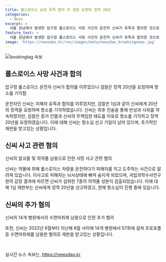 ```yaml
---
title: 롤스로이스 남성 유족 합의 후 검찰 요청에 징역 20년
categories:
  - News
excerpt: >
  서울 강남에서 발생한 압구정 롤스로이스 사망 사건의 운전자 신씨가 유족과 합의한 것으로 알려져 검찰은 징역 20년을 구형해달라고 요청했다. 1심을 유지하며 항소 기각을 요청하며, 신씨는 평생 사죄하겠다고 말했다. 검찰은 증거인멸과 반성 부족을 지적하며 유족의 고통을 강조했고, 신씨는 추가 혐의로도 재판 중이다. 다양한 사건사고 등의 얘기를 기다린다. (150자)
feature_text: >
  서울 강남에서 발생한 압구정 롤스로이스 사망 사건의 운전자 신씨가 유족과 합의한 것으로 알려져 검찰은 징역 20년을 구형해달라고 요청했다. 1심을 유지하며 항소 기각을 요청하며, 신씨는 평생 사죄하겠다고 말했다. 검찰은 증거인멸과 반성 부족을 지적하며 유족의 고통을 강조했고, 신씨는 추가 혐의로도 재판 중이다. 다양한 사건사고 등의 얘기를 기다린다. (150자)
image: 'https://newsdao.kr/res/images/meta/newsdao_breakingnews.jpg'
---
```


<p><img src="https://newsdao.kr/res/images/meta/newsdao_breakingnews.jpg" alt="bookingtag 속보" /></p>

<h2 data-ke-size="size26">롤스로이스 사망 사건과 합의</h2>

<p data-ke-size="size16">압구정 롤스로이스 운전자 신씨가 합의를 이루었으나 검찰은 징역 20년을 요청하며 항소를 기각함.</p>

<p>운전자인 신씨는 피해자 유족과 합의를 이루었지만, 검찰은 1심과 같이 신씨에게 20년의 징역을 요청하며 항소를 기각하였습니다. 신씨는 최후 진술을 통해 반성과 사죄를 약속하였지만, 검찰은 증거 인멸과 신씨의 무책임한 태도를 이유로 항소를 기각하고 징역 20년을 요청하였습니다. 이에 대해 신씨는 항소심 선고 기일이 남아 있으며, 추가적인 재판을 받고있는 상황입니다.</p>

<h2 data-ke-size="size26">신씨 사고 관련 혐의</h2>

<p data-ke-size="size16">신씨의 알코올 및 의약품 남용으로 인한 사망 사고 관련 혐의</p>

<p>신씨는 약물에 취해 롤스로이스 차량을 운전하다가 피해자를 치고 도주하는 사건으로 알려져 있습니다. 이사고로 피해자는 뇌사상태에 빠져 숨지게 되었으며, 국립과학수사연구원의 감정 결과에 따르면 신씨가 섭취한 7종의 의약품 성분이 검출되었습니다. 이에 대해 1심 재판부는 신씨에게 징역 20년을 선고하였고, 현재 항소심이 진행 중에 있습니다.</p>

<h2 data-ke-size="size26">신씨의 추가 혐의</h2>

<p data-ke-size="size16">신씨의 14개 병원에서의 수면마취제 남용으로 인한 추가 혐의</p>

<p>또한, 신씨는 2022년 6월부터 지난해 8월 사이에 14개 병원에서 57회에 걸쳐 프로포폴 등 수면마취제를 남용한 혐의로 재판을 받고있는 상황입니다.</p>

<p data-ke-size="size16">&nbsp;</p>
실시간 뉴스 속보는, <a href="https://newsdao.kr" rel="dofollow">https://newsdao.kr</a>


